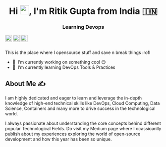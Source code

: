 <h1 align="center">Hi <img src="https://github.com/TheDudeThatCode/TheDudeThatCode/blob/master/Assets/Hi.gif" width="29px">, I'm Ritik Gupta from India 🇮🇳</h1>
<!-- <h3 align="center">The DevOps Guy who ♥ automating stuff</h3> -->
<h3 align="center">Learning Devops</h3>

<a href="https://www.linkedin.com/in/ritikgupta12/">
  <img align="left" alt="Ritik's LinkdeIN" width="22px" src="https://cdn.jsdelivr.net/npm/simple-icons@v3/icons/linkedin.svg" />
</a>
<a href="https://leetcode.com/RItikgi12/">
  <img align="left" alt="Ritik's Leetcode" width="22px" src="https://cdn.jsdelivr.net/npm/simple-icons@v3/icons/leetcode.svg" />
</a>
<a href="https://medium.com/@apurvshah2604">
  <img align="left" alt="Apurv's Leetcode" width="22px" src="https://cdn.jsdelivr.net/npm/simple-icons@v3/icons/medium.svg"/>
</a>
<br />
<br />


This is the place where I opensource stuff and save n break things :rofl

- 🔭 &nbsp;I’m currently working on something cool :wink:
- 🌱 &nbsp;I’m currently learning DevOps Tools & Practices



## About Me ✍
<div>
 <p>
   I am highly dedicated and eager to learn and leverage the in-depth knowledge of high-end technical skills like 
DevOps, Cloud Computing, Data Science, Containers and many more to drive success in the technological world.
   
I always passionate about understanding the core concepts behind different popular Technological Fields.
Do visit my Medium page where I ocassioanlly publish about my experiences exploring the world of open-source development and how this year has been so unique. 

</h4>
</div>

